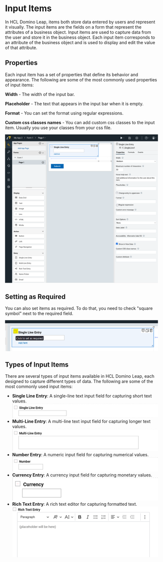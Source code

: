 # Input Items

In HCL Domino Leap, items both store data entered by users and represent it visually. The input items are the fields on a form that represent the attributes of a business object. Input
items are used to capture data from the user and store it in the business object. Each input item corresponds to an
attribute of the business object and is used to display and edit the value of that attribute.

## Properties

Each input item has a set of properties that define its behavior and appearance. The following are some of the most commonly used properties of input items:

**Width** - The width of the input bar. 

**Placeholder** - The text that appears in the input bar when it is empty.

**Format** - You can set the format using regular expressions.

**Custom css classes names** - You can add custom css classes to the input item. Usually you use your classes from your css file.

![img_24.png](img_24.png)

## Setting as Required

You can also set items as required. To do that, you need to check "square symbol" next to the required field.

![img_25.png](img_25.png)


## Types of Input Items

There are several types of input items available in HCL Domino Leap, each designed to capture different types of data.
The following are some of the most commonly used input items:

- **Single Line Entry**: A single-line text input field for capturing short text values.
 ![img_7.png](img_7.png)
- **Multi-Line Entry**: A multi-line text input field for capturing longer text values.
![img_8.png](img_8.png)
- **Number Entry**: A numeric input field for capturing numerical values.
   ![img_10.png](img_10.png)
- **Currency Entry**: A currency input field for capturing monetary values.
 ![img_11.png](img_11.png)
- **Rich Text Entry**: A rich text editor for capturing formatted text.
 ![img_9.png](img_9.png)
